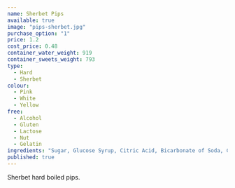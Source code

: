 ```yaml
---
name: Sherbet Pips
available: true
image: "pips-sherbet.jpg"
purchase_option: "1"
price: 1.2
cost_price: 0.48
container_water_weight: 919
container_sweets_weight: 793
type: 
  - Hard
  - Sherbet
colour: 
  - Pink
  - White
  - Yellow
free: 
  - Alcohol
  - Gluten
  - Lactose
  - Nut
  - Gelatin
ingredients: "Sugar, Glucose Syrup, Citric Acid, Bicarbonate of Soda, Colours: Beetroot, Carotene"
published: true
---
```

Sherbet hard boiled pips.